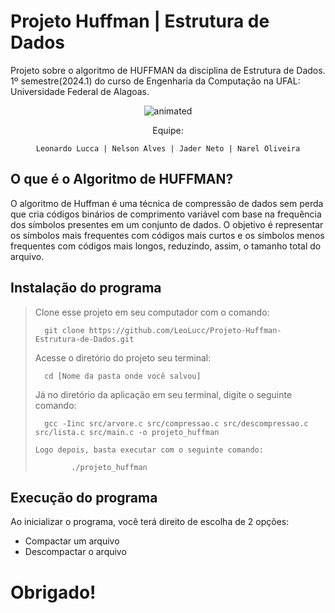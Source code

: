 # Projeto Huffman | Estrutura de Dados

Projeto sobre o algoritmo de HUFFMAN da disciplina de Estrutura de Dados. 1º semestre(2024.1) do curso de Engenharia da Computação na UFAL: Universidade Federal de Alagoas.

<p align="center">
  <img src="https://user-images.githubusercontent.com/91018438/204195385-acc6fcd4-05a7-4f25-87d1-cb7d5cc5c852.png" alt="animated" />
</p>

<center>
Equipe:

    Leonardo Lucca | Nelson Alves | Jader Neto | Narel Oliveira

 </center>

## O que é o Algoritmo de HUFFMAN?

O algoritmo de Huffman é uma técnica de compressão de dados sem perda que cria códigos binários de comprimento variável com base na frequência dos símbolos presentes em um conjunto de dados. O objetivo é representar os símbolos mais frequentes com códigos mais curtos e os símbolos menos frequentes com códigos mais longos, reduzindo, assim, o tamanho total do arquivo.

## Instalação do programa

<p>

> Clone esse projeto em seu computador com o comando:
>
> ```
> 	git clone https://github.com/LeoLucc/Projeto-Huffman-Estrutura-de-Dados.git
> ```
>
> Acesse o diretório do projeto seu terminal:
>
> ```
> 	cd [Nome da pasta onde você salvou]
> ```
>
> Já no diretório da aplicação em seu terminal, digite o seguinte comando:
>
> ```
> 	gcc -Iinc src/arvore.c src/compressao.c src/descompressao.c src/lista.c src/main.c -o projeto_huffman
> ```
>
>     Logo depois, basta executar com o seguinte comando:
>
> ```
>         ./projeto_huffman
> ```

  </p>

## Execução do programa

<p> Ao inicializar o programa, você terá direito de escolha de 2 opções:
  
* Compactar um arquivo
* Descompactar o arquivo

# Obrigado!
